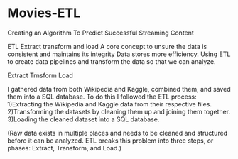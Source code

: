 # Movies-ETL
Creating an Algorithm To Predict Successful Streaming Content 

ETL Extract transform and load
A core concept to unsure the data is consistent and maintains its integrity
Data stores more efficiency. Using ETL to create data pipelines and transform the data so that we can analyze. 

Extract
Trnsform
Load

I gathered data from both Wikipedia and Kaggle, combined them, and saved them into a SQL database. To do this I followed the ETL process: 
1)Extracting the Wikipedia and Kaggle data from their respective files. 
2)Transforming the datasets by cleaning them up and joining them together. 
3)Loading the cleaned dataset into a SQL database.

(Raw data exists in multiple places and needs to be cleaned and structured before it can be analyzed. ETL breaks this problem into three steps, or phases: Extract, Transform, and Load.)

